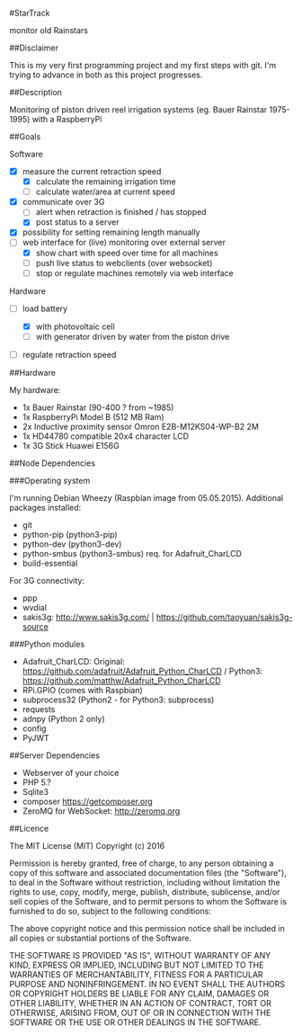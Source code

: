#StarTrack

monitor old Rainstars


##Disclaimer

This is my very first programming project and my first steps with git.
I'm trying to advance in both as this project progresses.


##Description

Monitoring of piston driven reel irrigation systems (eg. Bauer Rainstar 1975-1995) with a RaspberryPi


##Goals

Software

- [x] measure the current retraction speed
  - [x] calculate the remaining irrigation time
  - [ ] calculate water/area at current speed
- [x] communicate over 3G
  - [ ] alert when retraction is finished / has stopped
  - [x] post status to a server
- [x] possibility for setting remaining length manually
- [ ] web interface for (live) monitoring over external server
  - [x] show chart with speed over time for all machines
  - [ ] push live status to webclients (over websocket)
  - [ ] stop or regulate machines remotely via web interface

Hardware

- [ ] load battery
  - [x] with photovoltaic cell
  - [ ] with generator driven by water from the piston drive
- [ ] regulate retraction speed


##Hardware

My hardware:

- 1x Bauer Rainstar (90-400 ? from ~1985)
- 1x RaspberryPi Model B (512 MB Ram)
- 2x Inductive proximity sensor Omron E2B-M12KS04-WP-B2 2M
- 1x HD44780 compatible 20x4 character LCD
- 1x 3G Stick Huawei E156G


##Node Dependencies

###Operating system

I'm running Debian Wheezy (Raspbian image from 05.05.2015). Additional packages installed:

- git
- python-pip (python3-pip)
- python-dev (python3-dev)
- python-smbus (python3-smbus) req. for Adafruit_CharLCD
- build-essential

For 3G connectivity:

- ppp
- wvdial
- sakis3g: http://www.sakis3g.com/ | https://github.com/taoyuan/sakis3g-source


###Python modules

- Adafruit_CharLCD: Original: https://github.com/adafruit/Adafruit_Python_CharLCD / Python3: https://github.com/matthw/Adafruit_Python_CharLCD
- RPi.GPIO (comes with Raspbian)
- subprocess32 (Python2 - for Python3: subprocess)
- requests
- adnpy (Python 2 only)
- config
- PyJWT


##Server Dependencies

- Webserver of your choice
- PHP 5.?
- Sqlite3
- composer https://getcomposer.org
- ZeroMQ for WebSocket: http://zeromq.org



##Licence

The MIT License (MIT)
Copyright (c) 2016

Permission is hereby granted, free of charge, to any person obtaining a copy of this software and associated documentation files (the "Software"), to deal in the Software without restriction, including without limitation the rights to use, copy, modify, merge, publish, distribute, sublicense, and/or sell copies of the Software, and to permit persons to whom the Software is furnished to do so, subject to the following conditions:

The above copyright notice and this permission notice shall be included in all copies or substantial portions of the Software.

THE SOFTWARE IS PROVIDED "AS IS", WITHOUT WARRANTY OF ANY KIND, EXPRESS OR IMPLIED, INCLUDING BUT NOT LIMITED TO THE WARRANTIES OF MERCHANTABILITY, FITNESS FOR A PARTICULAR PURPOSE AND NONINFRINGEMENT. IN NO EVENT SHALL THE AUTHORS OR COPYRIGHT HOLDERS BE LIABLE FOR ANY CLAIM, DAMAGES OR OTHER LIABILITY, WHETHER IN AN ACTION OF CONTRACT, TORT OR OTHERWISE, ARISING FROM, OUT OF OR IN CONNECTION WITH THE SOFTWARE OR THE USE OR OTHER DEALINGS IN THE SOFTWARE.
